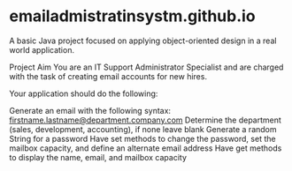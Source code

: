 # emailadmistratinsystm.github.io


A basic Java project focused on applying object-oriented design in a real world application.

Project Aim
You are an IT Support Administrator Specialist and are charged with the task of creating email accounts for new hires.

Your application should do the following:

Generate an email with the following syntax: firstname.lastname@department.company.com
Determine the department (sales, development, accounting), if none leave blank
Generate a random String for a password
Have set methods to change the password, set the mailbox capacity, and define an alternate email address
Have get methods to display the name, email, and mailbox capacity
